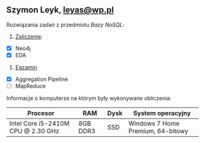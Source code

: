 ## Szymon Leyk, leyas@wp.pl

Rozwiązania zadań z przedmiotu *Bazy NoSQL*:

1. [Zaliczenie](zaliczenie.adoc):
 - [x] Neo4j
 - [x] EDA
1. [Egzamin](egzamin.adoc)
 - [x] Aggregation Pipeline
 - [ ] MapReduce

Informacje o komputerze na którym były wykonywane obliczenia:

| Procesor | RAM | Dysk | System operacyjny
|----------|--------------------- |----------|--------------------- |
| Intel Core i5-2410M CPU @ 2.30 GHz | 8GB DDR3 | SSD | Windows 7 Home Premium, 64-bitowy |

